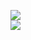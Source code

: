 [![](https://img.shields.io/badge/Made%20With-Github%20Spray-lightgrey.svg?style=for-the-badge&logo=github)](https://github.com/Annihil/github-spray#6869)  
[![](https://i.imgur.com/2DrTn0Z.gif)](https://github.com/Annihil/github-spray)